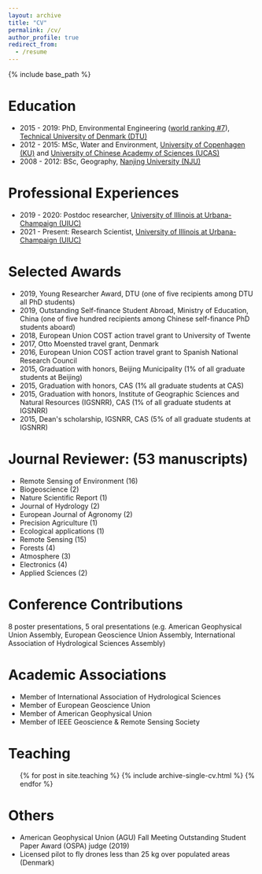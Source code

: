 ```yaml
---
layout: archive
title: "CV"
permalink: /cv/
author_profile: true
redirect_from:
  - /resume
---
```


{% include base_path %}

Education
======
* 2015 - 2019: PhD, Environmental Engineering ([world ranking #7](http://www.shanghairanking.com/Shanghairanking-Subject-Rankings/environmental-science-engineering.html)), [Technical University of Denmark (DTU)](https://www.env.dtu.dk/english)
* 2012 - 2015: MSc, Water and Environment, [University of Copenhagen (KU)](https://www.ku.dk/english/) and [University of Chinese Academy of Sciences (UCAS)](http://english.cas.cn/)
* 2008 - 2012: BSc, Geography, [Nanjing University (NJU)](https://www.nju.edu.cn/en/main.psp)

Professional Experiences
======
* 2019  - 2020: Postdoc researcher, [University of Illinois at Urbana-Champaign (UIUC)](https://cabbi.bio/)
* 2021 - Present: Research Scientist, [University of Illinois at Urbana-Champaign (UIUC)](https://cabbi.bio/)

  
Selected Awards
======
* 2019, Young Researcher Award, DTU (one of five recipients among DTU all PhD students)
* 2019, Outstanding Self-finance Student Abroad, Ministry of Education, China (one of five hundred recipients among Chinese self-finance PhD students aboard)
* 2018, European Union COST action travel grant to University of Twente
* 2017, Otto Moensted travel grant, Denmark 
* 2016, European Union COST action travel grant to Spanish National Research Council
* 2015, Graduation with honors, Beijing Municipality (1% of all graduate students at Beijing)
* 2015, Graduation with honors, CAS (1% all graduate students at CAS)
* 2015, Graduation with honors, Institute of Geographic Sciences and Natural Resources (IGSNRR), CAS (1% of all graduate students at IGSNRR)
* 2015, Dean's scholarship, IGSNRR, CAS (5% of all graduate students at IGSNRR)

Journal Reviewer: (53 manuscripts)
======
* Remote Sensing of Environment (16)
* Biogeoscience (2)
* Nature Scientific Report (1)
* Journal of Hydrology (2)
* European Journal of Agronomy (2)
* Precision Agriculture (1)
* Ecological applications (1)
* Remote Sensing (15)
* Forests (4)
* Atmosphere (3)
* Electronics (4)
* Applied Sciences (2)

Conference Contributions
======
8 poster presentations, 5 oral presentations (e.g. American Geophysical Union Assembly, European Geoscience Union Assembly, International Association of Hydrological Sciences Assembly)

Academic Associations
======
* Member of International Association of Hydrological Sciences
* Member of European Geoscience Union
* Member of American Geophysical Union
* Member of IEEE Geoscience & Remote Sensing Society
  
Teaching
======
  <ul>{% for post in site.teaching %}
    {% include archive-single-cv.html %}
  {% endfor %}</ul>
  
Others
======
* American Geophysical Union (AGU) Fall Meeting Outstanding Student Paper Award (OSPA) judge (2019)
* Licensed pilot to fly drones less than 25 kg over populated areas (Denmark)

